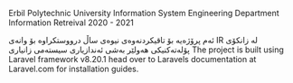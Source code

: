 Erbil Polytechnic University
Information System Engineering Department
Information Retreival 2020 - 2021


ئەم پرۆژەیە بۆ تاقیکردنەوەی نیوەی ساڵ درووستکراوە بۆ وانەی IR لە زانکۆی پۆلەتەکنیکی هەولێر بەشی ئەندازیاری سیستەمی زانیاری
The project is built using Laravel framework v8.20.1 head over to Laravels documentation at Laravel.com for installation guides.
